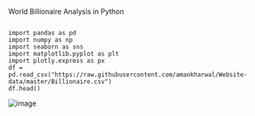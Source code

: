 
World Billionaire Analysis in Python

```

import pandas as pd
import numpy as np
import seaborn as sns
import matplotlib.pyplot as plt
import plotly.express as px
df = pd.read_csv("https://raw.githubusercontent.com/amankharwal/Website-data/master/Billionaire.csv")
df.head()
```
![image](https://user-images.githubusercontent.com/64798994/179675237-ffb237a7-d58e-44f9-8dbb-5b742081e5a0.png)





